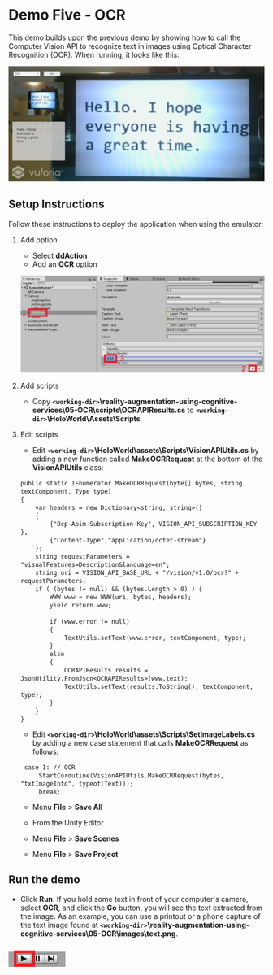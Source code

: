 # Demo Five - OCR

This demo builds upon the previous demo by showing how to call the Computer Vision API to recognize text in images using Optical Character Recognition (OCR). When running, it looks like this:

![demo-five](setup/demo5-running-resized-66.png)

## Setup Instructions

Follow these instructions to deploy the application when using the emulator:

1. Add option

   - Select **ddAction**
   - Add an **OCR** option

   ![add option](setup/add-option-ocr-labelled.png)

1. Add scripts

   - Copy **`<working-dir>`\reality-augmentation-using-cognitive-services\05-OCR\scripts\OCRAPIResults.cs** to **`<working-dir>`\HoloWorld\Assets\Scripts**

1. Edit scripts

   - Edit **`<working-dir>`\HoloWorld\assets\Scripts\VisionAPIUtils.cs** by adding a new function called **MakeOCRRequest** at the bottom of the **VisionAPIUtils** class:
   ```
   public static IEnumerator MakeOCRRequest(byte[] bytes, string textComponent, Type type)
   {
       var headers = new Dictionary<string, string>()
       {
           {"Ocp-Apim-Subscription-Key", VISION_API_SUBSCRIPTION_KEY },
           {"Content-Type","application/octet-stream"}
       };
       string requestParameters = "visualFeatures=Description&language=en";
	   string uri = VISION_API_BASE_URL + "/vision/v1.0/ocr?" + requestParameters;
	   if ( (bytes != null) && (bytes.Length > 0) ) {
		   WWW www = new WWW(uri, bytes, headers);
		   yield return www;

		   if (www.error != null)
		   {
			   TextUtils.setText(www.error, textComponent, type);
		   }
		   else
		   {
			   OCRAPIResults results = JsonUtility.FromJson<OCRAPIResults>(www.text);
			   TextUtils.setText(results.ToString(), textComponent, type);
		   }
	   }
   }
   ```
   - Edit **`<working-dir>`\HoloWorld\assets\Scripts\SetImageLabels.cs** by adding a new case statement that calls **MakeOCRRequest** as follows:
   ```
	case 1: // OCR
		StartCoroutine(VisionAPIUtils.MakeOCRRequest(bytes, "txtImageInfo", typeof(Text)));
		break;
   ```
   - Menu **File** > **Save All**

   - From the Unity Editor
   - Menu **File** > **Save Scenes**
   - Menu **File** > **Save Project**

## Run the demo

  - Click **Run**. If you hold some text in front of your computer's camera, select **OCR**, and click the **Go** button, you will see the text extracted from the image. As an example, you can use a printout or a phone capture of the text image found at **`<working-dir>`\reality-augmentation-using-cognitive-services\05-OCR\images\text.png**.

  ![play](setup/play-labelled-resized-66.png)
